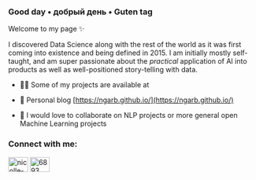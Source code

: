 ### Good day • добрый день • Guten tag 


Welcome to my page ✨ 

I discovered Data Science along with the rest of the world as it was first coming into existence and being defined in 2015. I am initially mostly self-taught, and am super passionate about the _practical_ application of AI into products as well as well-positioned story-telling with data. 

- 👨‍💻 Some of my projects are available at 

- 🤔 Personal blog [https://ngarb.github.io/](https://ngarb.github.io/)

- :dancers: I would love to collaborate on NLP projects or more general open Machine Learning projects 


<h3 align="left">Connect with me:</h3>
<p align="left">
<a href="https://linkedin.com/in/nicolle-garber" target="blank"><img align="center" src="https://raw.githubusercontent.com/rahuldkjain/github-profile-readme-generator/master/src/images/icons/Social/linked-in-alt.svg" alt="nicolle-garber" height="30" width="40" /></a>
<a href="https://discord.gg/6893" target="blank"><img align="center" src="https://raw.githubusercontent.com/rahuldkjain/github-profile-readme-generator/master/src/images/icons/Social/discord.svg" alt="6893" height="30" width="40" /></a>
</p>







<!--
**NGarb/NGarb** is a ✨ _special_ ✨ repository because its `README.md` (this file) appears on your GitHub profile.

Here are some ideas to get you started:

- 🔭 I’m currently working on ...
- 🌱 I’m currently learning ...
- 👯 I’m looking to collaborate on ...
- 🤔 I’m looking for help with ...
- 💬 Ask me about ...
- 📫 How to reach me: ...
- 😄 Pronouns: ...
- ⚡ Fun fact: ...
-->




